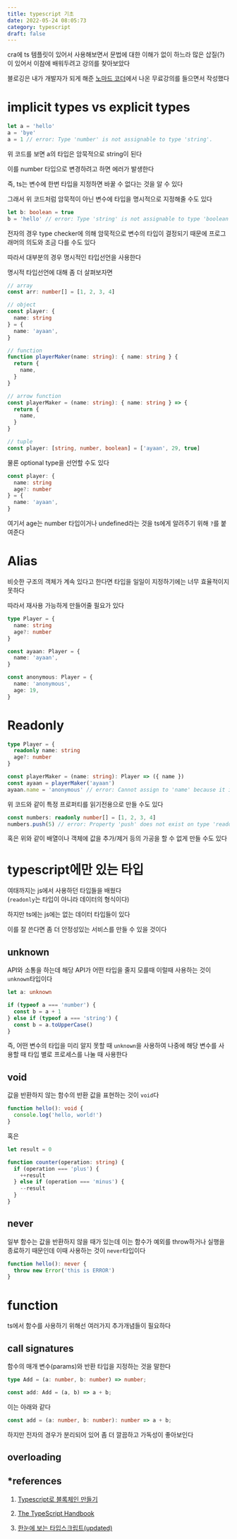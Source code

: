 ```yaml
---
title: typescript 기초
date: 2022-05-24 08:05:73
category: typescript
draft: false
---
```


cra에 ts 템플릿이 있어서 사용해보면서 문법에 대한 이해가 없이 하느라 많은 삽질(?)이 있어서 이참에 배워두려고 강의를 찾아보았다

블로깅은 내가 개발자가 되게 해준 [노마드 코더](https://nomadcoders.co/)에서 나온 무료강의를 들으면서 작성했다

# implicit types vs explicit types

```ts
let a = 'hello'
a = 'bye'
a = 1 // error: Type 'number' is not assignable to type 'string'.
```

위 코드를 보면 a의 타입은 암묵적으로 string이 된다

이를 number 타입으로 변경하려고 하면 에러가 발생한다

즉, ts는 변수에 한번 타입을 지정하면 바꿀 수 없다는 것을 알 수 있다

그래서 위 코드처럼 암묵적이 아닌 변수에 타입을 명시적으로 지정해줄 수도 있다

```ts
let b: boolean = true
b = 'hello' // error: Type 'string' is not assignable to type 'boolean'.
```

전자의 경우 type checker에 의해 암묵적으로 변수의 타입이 결정되기 때문에 프로그래머의 의도와 조금 다를 수도 있다

따라서 대부분의 경우 명시적인 타입선언을 사용한다

명시적 타입선언에 대해 좀 더 살펴보자면

```ts
// array
const arr: number[] = [1, 2, 3, 4]

// object
const player: {
  name: string
} = {
  name: 'ayaan',
}

// function
function playerMaker(name: string): { name: string } {
  return {
    name,
  }
}

// arrow function
const playerMaker = (name: string): { name: string } => {
  return {
    name,
  }
}

// tuple
const player: [string, number, boolean] = ['ayaan', 29, true]
```

물론 optional type을 선언할 수도 있다

```ts
const player: {
  name: string
  age?: number
} = {
  name: 'ayaan',
}
```

여기서 age는 number 타입이거나 undefined라는 것을 ts에게 알려주기 위해 `?`를 붙여준다

# Alias

비슷한 구조의 객체가 계속 있다고 한다면 타입을 일일이 지정하기에는 너무 효율적이지 못하다

따라서 재사용 가능하게 만들어줄 필요가 있다

```ts
type Player = {
  name: string
  age?: number
}

const ayaan: Player = {
  name: 'ayaan',
}

const anonymous: Player = {
  name: 'anonymous',
  age: 19,
}
```

# Readonly

```ts
type Player = {
  readonly name: string
  age?: number
}

const playerMaker = (name: string): Player => ({ name })
const ayaan = playerMaker('ayaan')
ayaan.name = 'anonymous' // error: Cannot assign to 'name' because it is a read-only property.
```

위 코드와 같이 특정 프로퍼티를 읽기전용으로 만들 수도 있다

```ts
const numbers: readonly number[] = [1, 2, 3, 4]
numbers.push(5) // error: Property 'push' does not exist on type 'readonly number[]'.
```

혹은 위와 같이 배열이나 객체에 값을 추가/제거 등의 가공을 할 수 없게 만들 수도 있다

# typescript에만 있는 타입

여태까지는 js에서 사용하던 타입들을 배웠다<br />
(`readonly`는 타입이 아니라 데이터의 형식이다)

하지만 ts에는 js에는 없는 데이터 타입들이 있다

이를 잘 쓴다면 좀 더 안정성있는 서비스를 만들 수 있을 것이다

## unknown

API와 소통을 하는데 해당 API가 어떤 타입을 줄지 모를때 이럴때 사용하는 것이 `unknown`타입이다

```ts
let a: unknown

if (typeof a === 'number') {
  const b = a + 1
} else if (typeof a === 'string') {
  const b = a.toUpperCase()
}
```

즉, 어떤 변수의 타입을 미리 알지 못할 때 `unknown`을 사용하여 나중에 해당 변수를 사용할 때 타입 별로 프로세스를 나눌 때 사용한다

## void

값을 반환하지 않는 함수의 반환 값을 표현하는 것이 `void`다

```ts
function hello(): void {
  console.log('hello, world!')
}
```

혹은

```ts
let result = 0

function counter(operation: string) {
  if (operation === 'plus') {
    ++result
  } else if (operation === 'minus') {
    --result
  }
}
```

## never

일부 함수는 값을 반환하지 않을 때가 있는데 이는 함수가 예외를 throw하거나 실행을 종료하기 때문인데 이때 사용하는 것이 `never`타입이다

```ts
function hello(): never {
  throw new Error('this is ERROR')
}
```

# function

ts에서 함수를 사용하기 위해선 여러가지 추가개념들이 필요하다

## call signatures

함수의 매개 변수(params)와 반환 타입을 지정하는 것을 말한다

```ts
type Add = (a: number, b: number) => number;

const add: Add = (a, b) => a + b;
```

이는 아래와 같다

```ts
const add = (a: number, b: number): number => a + b;
```

하지만 전자의 경우가 분리되어 있어 좀 더 깔끔하고 가독성이 좋아보인다

## overloading













## \*references

1. [Typescript로 블록체인 만들기](https://nomadcoders.co/typescript-for-beginners)

2. [The TypeScript Handbook](https://www.typescriptlang.org/docs/handbook/intro.html)

3. [한눈에 보는 타입스크립트(updated)](https://heropy.blog/2020/01/27/typescript/)
